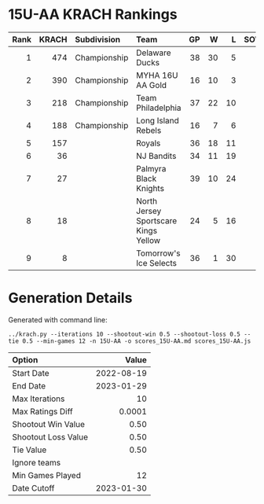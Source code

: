# 15U-AA KRACH Rankings
Rank|KRACH|Subdivision|Team|GP|W|L|SOW|SOL|T|SoS
---:|---:|:---|:---|---:|---:|---:|---:|---:|---:|---:
1|474|Championship|Delaware Ducks|38|30|5|3|0|0|162
2|390|Championship|MYHA 16U AA Gold|16|10|3|1|1|1|314
3|218|Championship|Team Philadelphia|37|22|10|3|2|0|192
4|188|Championship|Long Island Rebels|16|7|6|3|0|0|356
5|157||Royals|36|18|11|2|4|1|287
6|36||NJ Bandits|34|11|19|1|3|0|189
7|27||Palmyra Black Knights|39|10|24|1|4|0|186
8|18||North Jersey Sportscare Kings Yellow|24|5|16|1|2|0|115
9|8||Tomorrow's Ice Selects|36|1|30|3|2|0|210
# Generation Details

Generated with command line:
```
../krach.py --iterations 10 --shootout-win 0.5 --shootout-loss 0.5 --tie 0.5 --min-games 12 -n 15U-AA -o scores_15U-AA.md scores_15U-AA.js
```

| Option | Value |
| :----- | ----: |
| Start Date | 2022-08-19 |
| End Date | 2023-01-29 |
| Max Iterations | 10 |
| Max Ratings Diff | 0.0001 |
| Shootout Win Value | 0.50 |
| Shootout Loss Value | 0.50 |
| Tie Value | 0.50 |
| Ignore teams |  |
| Min Games Played | 12 |
| Date Cutoff | 2023-01-30 |

